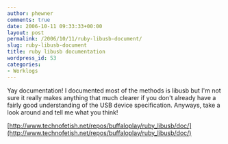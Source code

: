 ```yaml
---
author: phewner
comments: true
date: 2006-10-11 09:33:33+00:00
layout: post
permalink: /2006/10/11/ruby-libusb-document/
slug: ruby-libusb-document
title: ruby libusb documentation
wordpress_id: 53
categories:
- Worklogs
---
```


Yay documentation!  I documented most of the methods is libusb but I'm not sure it really makes anything that much clearer if you don't already have a fairly good understanding of the USB device specification.  Anyways, take a look around and tell me what you think!

[http://www.technofetish.net/repos/buffaloplay/ruby_libusb/doc/](http://www.technofetish.net/repos/buffaloplay/ruby_libusb/doc/)
